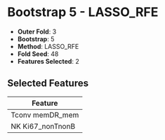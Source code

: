 # Bootstrap 5 - LASSO_RFE

- **Outer Fold**: 3
- **Bootstrap**: 5
- **Method**: LASSO_RFE
- **Fold Seed**: 48
- **Features Selected**: 2

## Selected Features

| Feature |
|---------|
| Tconv memDR_mem |
| NK Ki67_nonTnonB |
